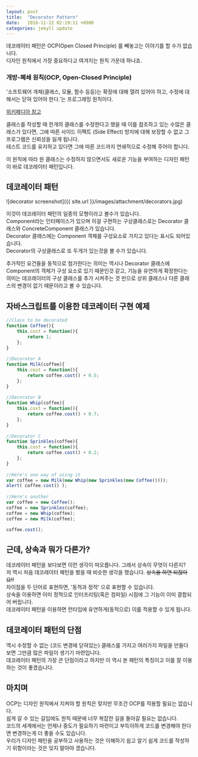 ```yaml
---
layout: post
title:  "Decorator Pattern"
date:   2016-11-22 02:19:11 +0900
categories: jekyll update
---
```


데코레이터 패턴은 OCP(Open Closed Principle) 를 빼놓고는 이야기를 할 수가 없습니다.  
디자인 원칙에서 가장 중요하다고 여겨지는 원칙 가운데 하나죠.

### 개방-폐쇄 원칙(OCP, Open-Closed Principle)
'소프트웨어 개체(클래스, 모듈, 함수 등등)는 확장에 대해 열려 있어야 하고, 수정에 대해서는 닫혀 있어야 한다.'는 프로그래밍 원칙이다.

[위키페디아 참고](https://ko.wikipedia.org/wiki/%EA%B0%9C%EB%B0%A9-%ED%8F%90%EC%87%84_%EC%9B%90%EC%B9%99)


클래스를 작성할 때 한개의 클래스를 수정한다고 했을 때 이를 참조하고 있는 수많은 클래스가 있다면,
그에 따른 사이드 이펙트 (Side Effect) 방지에 대해 보장할 수 없고 그 프로그램은 신뢰성을 잃게 됩니다.   
테스트 코드를 유지하고 있다면 그에 따른 코드까지 연쇄적으로 수정해 주어야 합니다.  
  
이 원칙에 따라 원 클래스는 수정하지 않으면서도 새로운 기능을 부여하는 디자인 패턴이 바로 데코레이터 패턴입니다.  


## 데코레이터 패턴

![decorator screenshot]({{ site.url }}/images/attachment/decorators.jpg)

이것이 데코레이터 패턴의 일종의 모형이라고 볼수가 있습니다.  
Component라는 인터페이스가 있으며 이걸 구현하는 구상클래스로는 Decorator 클래스와  ConcreteComponent 클래스가 있습니다.   
Decorator 클래스에는 Component 객체를 구성요소로 가지고 있다는 표시도 되어있습니다.   
Decorator의 구상클래스로 또 두개가 있는것을 볼 수가 있습니다.  

추가적인 요건들을 동적으로 첨가한다는 의미는 역시나 Decorator 클래스에 Component의 객체가 구성 요소로 있기 때문인것 같고, 
기능을 유연하게 확장한다는 의미는 데코레이터의 구상 클래스를 추가 시켜주는 것 만으로 상위 클래스나 다른 클래스의 변경이 없기 때문이라고 볼 수 있습니다.  


## 자바스크립트를 이용한 데코레이터 구현 예제

```javascript
//Class to be decorated
function Coffee(){
    this.cost = function(){
        return 1;
    };
}
 
//Decorator A
function Milk(coffee){
    this.cost = function(){
        return coffee.cost() + 0.5;
    };  
}
 
//Decorator B
function Whip(coffee){
    this.cost = function(){
        return coffee.cost() + 0.7;
    };
}
 
//Decorator C
function Sprinkles(coffee){
    this.cost = function(){
        return coffee.cost() + 0.2;
    };
}
 
//Here's one way of using it
var coffee = new Milk(new Whip(new Sprinkles(new Coffee())));
alert( coffee.cost() );
 
//Here's another
var coffee = new Coffee();
coffee = new Sprinkles(coffee);
coffee = new Whip(coffee);
coffee = new Milk(coffee);

coffee.cost();
```


## 근데, 상속과 뭐가 다른가?
데코레이터 패턴을 보다보면 이런 생각이 떠오릅니다. 그래서 상속이 무엇이 다른지?  
저 역시 처음 데코레이터 패턴을 봤을 때 비슷한 생각을 했습니다. ~~상속을 하면 되잖아요!!~~  
차이점을 두 단어로 표현하면, '동적과 정적' 으로 표현할 수 있습니다.  
상속을 이용하면 이미 정적으로 인터프리팅(혹은 컴파일) 시점에 그 기능이 이미 결합되어 버립니다.   
데코레이터 패턴을 이용하면 런타임에 유연하게(동적으로) 이를 적용할 수 있게 됩니다.    


## 데코레이터 패턴의 단점

역시 수정할 수 없는 (코드 변경에 닫혀있는) 클래스를 가지고 여러가지 파일을 만들다 보면 그만큼 많은 파일이 생기기 마련입니다.  
데코레이터 패턴의 가장 큰 단점이라고 하지만 이 역시 본 패턴의 특징이고 이를 잘 이용하는 것이 좋겠습니다.


## 마치며

OCP는 디자인 원칙에서 지켜야 할 원칙은 맞지만 무조건 OCP를 적용할 필요는 없습니다.  
쉽게 갈 수 있는 길임에도 원칙 때문에 너무 복잡한 길을 돌아갈 필요는 없습니다.  
코드의 세계에서는 언제나 중도가 필요하기 마련이고 부득이하게 코드를 변경해야 한다면 변경하는게 더 좋을 수도 있습니다.  
우리가 디자인 패턴을 공부하고 사용하는 것은 이해하기 쉽고 알기 쉽게 코드를 작성하기 위함이라는 것은 잊지 말아야 겠습니다.  